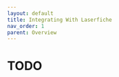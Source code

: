 ```yaml
---
layout: default
title: Integrating With Laserfiche
nav_order: 1
parent: Overview
---
```


<!--© 2024 Laserfiche.
See LICENSE-DOCUMENTATION and LICENSE-CODE in the project root for license information.-->

# TODO
